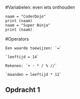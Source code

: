 
#Variabelen: even iets onthouden
```
naam = "CoderDojo"
print (naam)
naam = "Super Ninja"
print (naam)
```
#Operators

    Een waarde toewijzen: `=`

    `leeftijd = 14`

    Rekenen: `+ - * / % //`

    `maanden = leeftijd * 12`

## Opdracht 1
